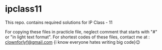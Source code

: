 # ipclass11
This repo. contains required solutions for IP Class - 11

For copying these files in practicle file, neglect comment that starts with "#" or "in light text format".
For shortest codes of these files, contact me at : clownforlyf@gmail.com {i know everyone hates writing big code}😉
